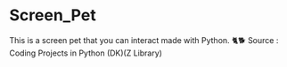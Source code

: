 # Screen_Pet
This is a screen pet that you can interact made with Python. 🐈🐕
Source : Coding Projects in Python (DK)(Z Library)

